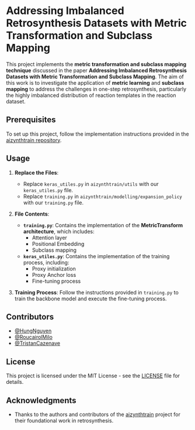 # Addressing Imbalanced Retrosynthesis Datasets with Metric Transformation and Subclass Mapping

This project implements the **metric transformation and subclass mapping technique** discussed in the paper **Addressing Imbalanced Retrosynthesis Datasets with Metric Transformation and Subclass Mapping**. The aim of this work is to investigate the application of **metric learning** and **subclass mapping** to address the challenges in one-step retrosynthesis, particularly the highly imbalanced distribution of reaction templates in the reaction dataset.

## Prerequisites

To set up this project, follow the implementation instructions provided in the [aizynthtrain repository](https://github.com/MolecularAI/aizynthtrain).

## Usage

1. **Replace the Files**:
   - Replace `keras_utiles.py` in `aizynthtrain/utils` with our `keras_utiles.py` file.
   - Replace `training.py` in `aizynthtrain/modelling/expansion_policy` with our `training.py` file.

2. **File Contents**:
   - **`training.py`**: Contains the implementation of the **MetricTransform architecture**, which includes:
     - Attention layer
     - Positional Embedding
     - Subclass mapping
   - **`keras_utiles.py`**: Contains the implementation of the training process, including:
     - Proxy initialization
     - Proxy Anchor loss
     - Fine-tuning process

3. **Training Process**: Follow the instructions provided in `training.py` to train the backbone model and execute the fine-tuning process.

## Contributors

- [@HungNguyen](https://github.com/HungNguyenPSL)
- [@RoucairolMilo](https://github.com/RoucairolMilo)
- [@TristanCazenave](https://www.lamsade.dauphine.fr/~cazenave/index.php)

## License

This project is licensed under the MIT License - see the [LICENSE](LICENSE) file for details.

## Acknowledgments

- Thanks to the authors and contributors of the [aizynthtrain](https://github.com/MolecularAI/aizynthtrain) project for their foundational work in retrosynthesis.
